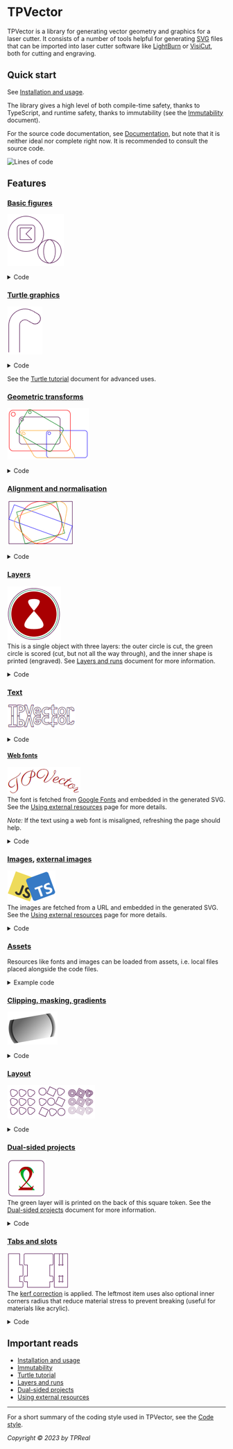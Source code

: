 # TPVector

TPVector is a library for generating vector geometry and graphics for a laser
cutter. It consists of a number of tools helpful for generating
[SVG](https://pl.wikipedia.org/wiki/Scalable_Vector_Graphics) files that can be
imported into laser cutter software like
[LightBurn](https://lightburnsoftware.com/) or [VisiCut](https://visicut.org/),
both for cutting and engraving.

## Quick start

See [Installation and usage](wiki/installation_and_usage.md).

The library gives a high level of both compile-time safety, thanks to
TypeScript, and runtime safety, thanks to immutability (see the
[Immutability](wiki/immutability.md) document).

<!-- TODO: Link to documentation using https://htmlpreview.github.io/. -->

For the source code documentation, see [Documentation](docs/index.html), but
note that it is neither ideal nor complete right now. It is recommended to
consult the source code.

![Lines of code](https://img.shields.io/tokei/lines/github/TPReal/tp-vector?style=flat&label=total%20src%20lines)

## Features

### [Basic figures](src/figures.ts)

![Figures](wiki/feature_figures.png)

<details><summary>Code</summary>

<!-- deno-fmt-ignore -->
```ts
gather(
  figures.circle({radius: 3}),
  figures.rectangle({centered: true, side: 3, cornerRadius: 0.5}),
  figures.polygon([0, 0], [1, 1], [-1, 1], [-1, -1], [1, -1]),
  figures.circle({center: [4, 3], radius: 2}),
  figures.ellipse({center: [4, 3], radiusX: 1, radiusY: 2}),
)
```

</details>

### [Turtle graphics](wiki/turtle.md)

![Turtle](wiki/feature_turtle.png)

<details><summary>Code</summary>

<!-- deno-fmt-ignore -->
```ts
Turtle.create()
  .forward(5).arcRight(120, 1).forward(1)
  .arcLeft(180, 1)
  .forward(1).arcLeft(120, 3).forward(5)
```

</details>

See the [Turtle tutorial](wiki/turtle.md) document for advanced uses.

### [Geometric transforms](src/transformable.ts)

![Transform](wiki/feature_transform.png)

<details><summary>Code</summary>

<!-- deno-fmt-ignore -->
```ts
const myObject = gather(
  figures.rectangle({
    centered: true,
    width: 3,
    height: 2,
    cornerRadius: 0.2,
  }),
  figures.circle({
    center: [-1.3, -0.8],
    radius: 0.1,
  }),
);

const pieces = gather(
  myObject,
  myObject.scale(1.5).setAttributes({stroke: "red"}),
  myObject.translate(2, 1).setAttributes({stroke: "blue"}),
  myObject.rotateRight(30).setAttributes({stroke: "green"}),
  myObject.moveDown(1).skewTopToLeft(30).setAttributes({stroke: "orange"}),
);
```

</details>

### [Alignment and normalisation](src/normalise_transform.ts)

![Normalise](wiki/feature_normalise.png)

<details><summary>Code</summary>

<!-- deno-fmt-ignore -->
```ts
const frame = viewBoxFromPartial({width: 3, height: 2});
const pieces = gather(
  figures.rectangle(frame),
  [
    figures.circle()
      .setAttributes({stroke: "red"}),
    figures.rectangle({width: 40, height: 10}).rotateRight(20)
      .setAttributes({stroke: "blue"}),
    figures.rectangle({width: 5, height: 4}).rotateLeft(15)
      .setAttributes({stroke: "green"}),
    Turtle.create()
      .right(10).forward(3).arcLeft(120, 1).forward(5)
      .arcLeft(120, 1).forward(3).closePath()
      .setAttributes({stroke: "orange"}),
  ].map(pc => pc
    .normalise({target: frame, align: "center"})
  ),
);
```

</details>

### [Layers](src/layers.ts)

![Layers](wiki/feature_layers.png)
<br> This is a single object with three layers: the outer circle is cut, the
green circle is scored (cut, but not all the way through), and the inner shape
is printed (engraved). See [Layers and runs](wiki/layers_and_runs.md) document
for more information.

<details><summary>Code</summary>

<!-- deno-fmt-ignore -->
```ts
Sheet.create({
  pieces: gather(
    // Cut this circle:
    figures.circle({radius: 3.4}),
    // Score this circle:
    figures.circle({radius: 3.2}).setLayer("score"),
    // Print this circle with the shape inside:
    gather(
      figures.circle({radius: 3}),
      Turtle.create()
        .curve(t => t.strafeLeft(4), {startSpeed: 4, targetSpeed: 3})
        .curve(t => t.strafeRight(4), {startSpeed: 3, targetSpeed: 4})
        .rotateRight().center()
        .setAttributes({fill: "white"}),
    ).setLayer("print"),
  ),
  // The list of runs and the layers they include.
  // In the comments, the default value of the `layers` parameter.
  runs: [
    {type: "cut", id: "score", /* layers: ["score"], */},
    {type: "print", /* layers: ["print"], */},
    {type: "cut", /* layers: [NO_LAYER, "cut"], */},
  ],
})
```

</details>

### [Text](src/text.ts)

![Text](wiki/feature_text.png)

<details><summary>Code</summary>

<!-- deno-fmt-ignore -->
```ts
createText("TPVector", {
  font: "monospace",
  size: 5,
  fontAttributes: {bold: true},
  attributes: {
    letterSpacing: "-0.05em",
  },
}).moveUp(0.1).mirrorY()
```

</details>

#### [Web fonts](src/fonts.ts)

![Web fonts](wiki/feature_font.png)
<br> The font is fetched from [Google Fonts](https://fonts.google.com/) and
embedded in the generated SVG. See the
[Using external resources](wiki/external.md) page for more details.

_Note:_ If the text using a web font is misaligned, refreshing the page should
help.

<details><summary>Code</summary>

<!-- deno-fmt-ignore -->
```ts
createText("TPVector", {
  font: await Font.googleFonts("Parisienne"),
  // Bonus: text path is used.
  textPath: {
    path: Turtle.create().turnBack().circle(3),
    align: "center",
    textAttributes: {
      // Improves letters joining.
      dominantBaseline: "central",
    },
  },
}).setLayer("print")
```

</details>

### [Images](src/images.ts), [external images](wiki/external.md)

![Images](wiki/feature_images.png)
<br> The images are fetched from a URL and embedded in the generated SVG. See
the [Using external resources](wiki/external.md) page for more details.

<details><summary>Code</summary>

<!-- deno-fmt-ignore -->
```ts
const jsLogo = (await Image.fromURL(
  "https://upload.wikimedia.org/wikipedia/commons/thumb/6/6a/JavaScript-logo.png/240px-JavaScript-logo.png"
));
const tsLogo = (await Image.fromURL(
  "https://upload.wikimedia.org/wikipedia/commons/thumb/4/4c/Typescript_logo_2020.svg/240px-Typescript_logo_2020.svg.png"
));
const pieces = gather(
  jsLogo.center().rotateRight(20),
  tsLogo.center().rotateLeft(20).moveRight(180),
);
```

</details>

### [Assets](src/assets.ts)

Resources like fonts and images can be loaded from assets, i.e. local files
placed alongside the code files.

<details><summary>Example code</summary>

<!-- deno-fmt-ignore -->
```ts
const myImage = await Image.fromAsset(import(`./my_image.png`));
const myFont = await Font.fromAsset({
  name: "My Font",
  urlAsset: import(`./my_font.woff2`),
});
```

</details>

### [Clipping, masking, gradients](src/def_tools.ts)

![Clipping, masking, gradients](wiki/feature_def_tools.png)

<details><summary>Code</summary>

<!-- deno-fmt-ignore -->
```ts
figures.circle()
  // Linear gradient for the fill.
  .useDefTool(createLinearGradient({
    stops: [
      {offset: 0, opacity: 0.6},
      {offset: 0.3, opacity: 0.6},
      {offset: 0.8, opacity: 0},
    ],
    from: [0, 0],
    to: [1, 1],
  }), "fill")
  // Radial gradient for the stroke
  .useDefTool(createRadialGradient({
    stops: [{offset: 0.8, opacity: 1}, {offset: 1, opacity: 0}],
  }), "stroke")
  .setAttributes({strokeWidth: 0.3})
  // Clip with a rectangle.
  .useDefTool(createClipPath(
    figures.rectangle({centered: true, width: 3, height: 1}).rotateLeft(10)
  ))
  .setLayer("print")
```

</details>

### [Layout](src/layouts.ts)

![Layout](wiki/feature_layouts.png)

<details><summary>Code</summary>

<!-- deno-fmt-ignore -->
```ts
// Define some shapes.
const a = figures.circle({radius: 5});
const b = figures.rectangle({side: 10, centered: true}).rotateRight(25);
const c = Turtle.create()
  .forward(4).arcRight(120, 3)
  .forward(4).arcRight(120, 3)
  .forward(4).arcRight(120, 3)
  .center().rotateLeft(10);

const pieces = layouts.row({
  pieces: [

    // Block 1: Repeat figure `c` in a 3 by 3 grid.
    layouts.repeat({
      piece: c,
      rows: 3,
      columns: 3,
    }),

    // Block 2: Three rows of figures, collected in a column.
    // (Default gaps are 1.)
    layouts.column(
      layouts.row(a, b, c),
      layouts.row(c, a, b),
      layouts.row(b, c, a),
    ),

    layouts.layout({
      // Iterate over the cells of a 3-dimensional cube.
      // Can have any number of dimensions.
      count: [3, 3, 3],
      // Calculate a piece for the cell of the cube, where
      // `(i, j, k)` is the index of the cell.
      pieceFunc: (i, j, k) =>
        // Select the shape based on `i`.
        [a, b, c][i].center()
          // Set opacity based on `j`.
          .setAttributes({opacity: 1 - 0.3 * j})
          // Scale based on `k`.
          .scale(1 - 0.3 * k)
          // Move it to the right position, based on `i` and `j`.
          .translate(i * 12, j * 12)
    }),

  ].map(pc => pc.center()),
  gap: 5,
});
```

</details>

### [Dual-sided projects](wiki/dual_sided.md)

![Dual-sided](wiki/feature_dual_sided.png)
<br> The green layer will is printed on the back of this square token. See the
[Dual-sided projects](wiki/dual_sided.md) document for more information.

<details><summary>Code</summary>

<!-- deno-fmt-ignore -->
```ts
Sheet.create({
  pieces: [
    figures.rectangle({centered: true, cornerRadius: 0.1}),
    createText("2", {font: "Times New Roman"}).center()
      .flipX().setLayer("print_back"),
    createText("2", {font: "Times New Roman"}).center()
      .setLayer("print"),
  ],
  runs: [
    {type: "print", id: "print_back", side: "back"},
    {type: "print"},
    {type: "cut"},
  ],
});
```

</details>

### [Tabs and slots](src/interlock.ts)

![Interlock](wiki/feature_interlock.png)
<br> The [kerf correction](https://en.wikipedia.org/wiki/Saw#Terminology) is
applied. The leftmost item uses also optional inner corners radius that reduce
material stress to prevent breaking (useful for materials like acrylic).

<details><summary>Code</summary>

<!-- deno-fmt-ignore -->
```ts
// Prepare tabs and slots functions with the specified options.
const {tabs, slots} = turtleInterlock({
  // Calibrated for the given laser and material.
  kerf: kerfUtil.millimeters(0.15, {millimetersPerUnit: 1}),
  thickness: 3,
  // Slightly rounded corners, to make joining the pieces easier.
  outerCornersRadius: 0.8,
});

// Define the pattern of tabs.
const interlockPattern = TabsPattern.base(5).tab(5).base(10).tab(10);

const pieces = layouts.row(

  Turtle.create()
    .andThen(tabs, {
      pattern: interlockPattern.matchingTabs(),
      dir: "right",
    })
    .left().forward(10).left().forward(interlockPattern.length())
    .closePath(),

  Turtle.create()
    .andThen(tabs, {
      pattern: interlockPattern,
      dir: "left",
    })
    .right().forward(20).right()
    .andThen(tabs, {
      pattern: interlockPattern.reverse(),
      dir: "left",
    })
    .closePath(),

  Turtle.create()
    .branch(slots, {
      pattern: interlockPattern.matchingSlots(),
      // Override some of the options.
      options: {innerCornersRadius: 0.5},
    })
    .right().forward(6).left().forward(interlockPattern.length())
    .left().forward(12).left().forward(interlockPattern.length())
    .closePath(),

);
```

</details>

## Important reads

- [Installation and usage](wiki/installation_and_usage.md)
- [Immutability](wiki/immutability.md)
- [Turtle tutorial](wiki/turtle.md)
- [Layers and runs](wiki/layers_and_runs.md)
- [Dual-sided projects](wiki/dual_sided.md)
- [Using external resources](wiki/external.md)

---

For a short summary of the coding style used in TPVector, see the
[Code style](wiki/code_style.md).

_Copyright © 2023 by TPReal_
